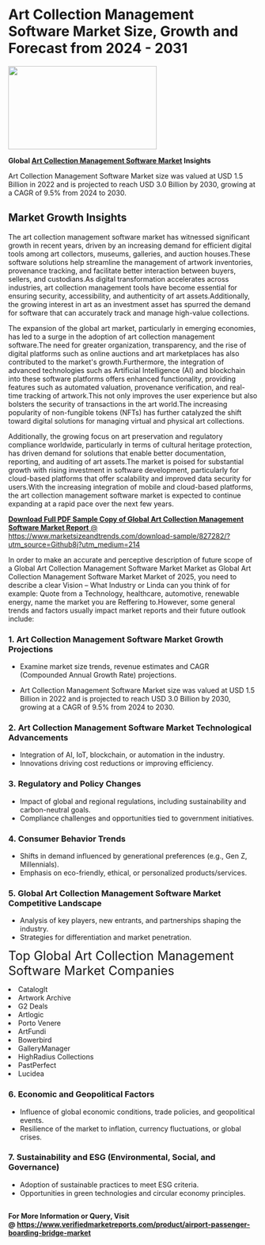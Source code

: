 <H1>Art Collection Management Software Market Size, Growth and Forecast from 2024 - 2031</H1><img class="aligncenter size-medium wp-image-584254" src="https://thirdeyenews.in/wp-content/uploads/2024/09/Global-Market-Research-300x168.jpeg" alt="" width="300" height="168" /><p><strong>Global&nbsp;<a href="https://www.marketsizeandtrends.com/download-sample/827282/?utm_source=Github8j?utm_medium=214">Art Collection Management Software Market</a> Insights</strong></p><p>Art Collection Management Software Market size was valued at USD 1.5 Billion in 2022 and is projected to reach USD 3.0 Billion by 2030, growing at a CAGR of 9.5% from 2024 to 2030.</p><p><h2>Market Growth Insights</h2> <p>The art collection management software market has witnessed significant growth in recent years, driven by an increasing demand for efficient digital tools among art collectors, museums, galleries, and auction houses.These software solutions help streamline the management of artwork inventories, provenance tracking, and facilitate better interaction between buyers, sellers, and custodians.As digital transformation accelerates across industries, art collection management tools have become essential for ensuring security, accessibility, and authenticity of art assets.Additionally, the growing interest in art as an investment asset has spurred the demand for software that can accurately track and manage high-value collections.</p> <p><a href="#"></a></p> <p>The expansion of the global art market, particularly in emerging economies, has led to a surge in the adoption of art collection management software.The need for greater organization, transparency, and the rise of digital platforms such as online auctions and art marketplaces has also contributed to the market's growth.Furthermore, the integration of advanced technologies such as Artificial Intelligence (AI) and blockchain into these software platforms offers enhanced functionality, providing features such as automated valuation, provenance verification, and real-time tracking of artwork.This not only improves the user experience but also bolsters the security of transactions in the art world.The increasing popularity of non-fungible tokens (NFTs) has further catalyzed the shift toward digital solutions for managing virtual and physical art collections.<p>Additionally, the growing focus on art preservation and regulatory compliance worldwide, particularly in terms of cultural heritage protection, has driven demand for solutions that enable better documentation, reporting, and auditing of art assets.The market is poised for substantial growth with rising investment in software development, particularly for cloud-based platforms that offer scalability and improved data security for users.With the increasing integration of mobile and cloud-based platforms, the art collection management software market is expected to continue expanding at a rapid pace over the next few years.</p> <p><a href="#"></p><p><span class=""><strong>Download Full PDF Sample Copy of Global Art Collection Management Software Market Report</strong> @ <a href="https://www.marketsizeandtrends.com/download-sample/827282/?utm_source=Github8j?utm_medium=214" target="_blank">https://www.marketsizeandtrends.com/download-sample/827282/?utm_source=Github8j?utm_medium=214</a></span></p><p>In order to make an accurate and perceptive description of future scope of a Global&nbsp;Art Collection Management Software Market Market as Global&nbsp;Art Collection Management Software Market Market of 2025, you need to describe a clear Vision &ndash; What Industry or Linda can you think of for example: Quote from a Technology, healthcare, automotive, renewable energy, name the market you are Reffering to.However, some general trends and factors usually impact market reports and their future outlook include:</p><h3>1.&nbsp;<strong>Art Collection Management Software Market Growth Projections</strong></h3><ul><li>Examine market size trends, revenue estimates and CAGR (Compounded Annual Growth Rate) projections.</li><li><p>Art Collection Management Software Market size was valued at USD 1.5 Billion in 2022 and is projected to reach USD 3.0 Billion by 2030, growing at a CAGR of 9.5% from 2024 to 2030.</p></li></ul><h3>2.&nbsp;<strong>Art Collection Management Software Market Technological Advancements</strong></h3><ul><li>Integration of AI, IoT, blockchain, or automation in the industry.</li><li>Innovations driving cost reductions or improving efficiency.</li></ul><h3>3.&nbsp;<strong>Regulatory and Policy Changes</strong></h3><ul><li>Impact of global and regional regulations, including sustainability and carbon-neutral goals.</li><li>Compliance challenges and opportunities tied to government initiatives.</li></ul><h3>4.&nbsp;<strong>Consumer Behavior Trends</strong></h3><ul><li>Shifts in demand influenced by generational preferences (e.g., Gen Z, Millennials).</li><li>Emphasis on eco-friendly, ethical, or personalized products/services.</li></ul><h3>5.&nbsp;<strong>Global Art Collection Management Software Market Competitive Landscape</strong></h3><ul><li>Analysis of key players, new entrants, and partnerships shaping the industry.</li><li>Strategies for differentiation and market penetration.</li></ul><p data-pm-slice="1 1 []"><span style="color: inherit; font-family: inherit; font-size: 25px;">Top Global Art Collection Management Software Market Companies</span></p><div class="" data-test-id=""><p><li>CatalogIt</li><li> Artwork Archive</li><li> G2 Deals</li><li> Artlogic</li><li> Porto Venere</li><li> ArtFundi</li><li> Bowerbird</li><li> GalleryManager</li><li> HighRadius Collections</li><li> PastPerfect</li><li> Lucidea</li></p></div><h3>6.&nbsp;<strong>Economic and Geopolitical Factors</strong></h3><ul><li>Influence of global economic conditions, trade policies, and geopolitical events.</li><li>Resilience of the market to inflation, currency fluctuations, or global crises.</li></ul><h3>7.&nbsp;<strong>Sustainability and ESG (Environmental, Social, and Governance)</strong></h3><ul><li>Adoption of sustainable practices to meet ESG criteria.</li><li>Opportunities in green technologies and circular economy principles.</li></ul><h2><strong style="font-size: 14px;">For More Information or Query, Visit @&nbsp;</strong><a style="background-color: #ffffff; font-size: 14px;" href="https://www.marketsizeandtrends.com/report/art-collection-management-software-market/" target="_blank">https://www.verifiedmarketreports.com/product/airport-passenger-boarding-bridge-market</a></h2>